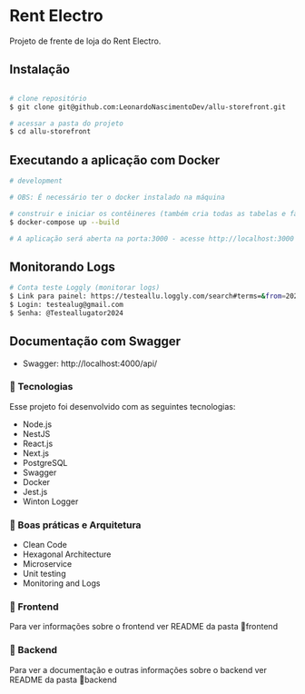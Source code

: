# Rent Electro

Projeto de frente de loja do Rent Electro.

## Instalação

```bash

# clone repositório 
$ git clone git@github.com:LeonardoNascimentoDev/allu-storefront.git

# acessar a pasta do projeto
$ cd allu-storefront

```

## Executando a aplicação com Docker

```bash
# development

# OBS: É necessário ter o docker instalado na máquina

# construir e iniciar os contêineres (também cria todas as tabelas e faz os inserts necessários)
$ docker-compose up --build

# A aplicação será aberta na porta:3000 - acesse http://localhost:3000
```

##  Monitorando Logs

```bash
# Conta teste Loggly (monitorar logs)
$ Link para painel: https://testeallu.loggly.com/search#terms=&from=2024-07-02T17:04:50.352Z&until=2024-07-02T18:04:50.352Z&source_group=
$ Login: testealug@gmail.com
$ Senha: @Testeallugator2024

```

## Documentação com Swagger

 - Swagger: http://localhost:4000/api/ 

### 🚀 Tecnologias
Esse projeto foi desenvolvido com as seguintes tecnologias:
 - Node.js
 - NestJS
 - React.js
 - Next.js
 - PostgreSQL
 - Swagger
 - Docker 
 - Jest.js
 - Winton Logger

 ### 📕 Boas práticas e Arquitetura
 - Clean Code
 - Hexagonal Architecture
 - Microservice
 - Unit testing
 - Monitoring and Logs


### 🎨 Frontend
Para ver informações sobre o frontend ver README da pasta 📁frontend

### 🚧 Backend
Para ver a documentação e outras informações sobre o backend ver README da pasta 📁backend

